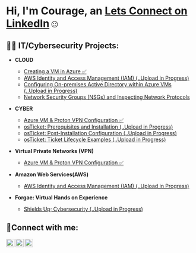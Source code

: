 <h1>Hi, I'm Courage, an <a href="https://www.linkedin.com/in/courage-acheampong-27530323b/">Lets Connect on LinkedIn</a>☺</h1>

<h2>👨‍💻 IT/Cybersecurity Projects:</h2>

- <b>CLOUD</b>
  - [Creating a VM in Azure ✅](https://github.com/Courela23/vms-azure)
  - [AWS Identity and Access Management (IAM) (..Upload in Progress)](https://github.com/Courela23/aws-user-groups)
  - [Configuring On-premises Active Directory within Azure VMs (..Upload in Progress)](https://github.com/Courela23/configure-ad)
  - [Network Security Groups (NSGs) and Inspecting Network Protocols](https://github.com/Courela23/azure-network-protocols)
 
- <b>CYBER</b>
  - [Azure VM & Proton VPN Configuration ✅](https://github.com/Courela23/vpn-config)
  - [osTicket: Prerequisites and Installation (..Upload in Progress)](https://github.com/Courela23/osticket-prereqs)
  - [osTicket: Post-Installation Configuration (..Upload in Progress)](https://github.com/joshmadakorcc/post-install-config)
  - [osTicket: Ticket Lifecycle Examples (..Upload in Progress)](https://github.com/joshmadakorcc/ticket-lifecycle)
    
- <b>Virtual Private Networks (VPN)</b>
  - [Azure VM & Proton VPN Configuration ✅](https://github.com/Courela23/vpn-config)
    
- <b>Amazon Web Services(AWS)</b>
  - [AWS Identity and Access Management (IAM) (..Upload in Progress)](https://github.com/Courela23/aws-user-groups)
    
- <b>Forgae: Virtual Hands on Experience</b>
  - [Shields Up; Cybersecurity (..Upload in Progress)](https://github.com/Courela23/aws-user-groups)
<h2>🤳Connect with me:</h2>

[<img align="left" alt="Josh | Twitter" width="22px" src="https://cdn.jsdelivr.net/npm/simple-icons@v3/icons/twitter.svg" />][twitter]
[<img align="left" alt="Josh | LinkedIn" width="22px" src="https://cdn.jsdelivr.net/npm/simple-icons@v3/icons/linkedin.svg" />][linkedin]
[<img align="left" alt="Josh | Instagram" width="22px" src="https://cdn.jsdelivr.net/npm/simple-icons@v3/icons/instagram.svg" />][instagram]


[twitter]: https://twitter.com/Josh
[instagram]: https://www.instagram.com/Josh
[linkedin]: https://linkedin.com/in/Josh

